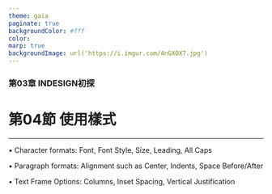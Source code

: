 ```yaml
---
theme: gaia
paginate: true
backgroundColor: #fff
color: 
marp: true
backgroundImage: url('https://i.imgur.com/4nGXOX7.jpg')
---
```

<style>
section h1 {
  color: #48011f
}
</style>

<!-- _class: lead -->

### 第03章 INDESIGN初探
# 第04節 使用樣式

---

• Character formats: Font, Font Style, Size, Leading, All Caps

• Paragraph formats: Alignment such as Center, Indents, Space Before/After

• Text Frame Options: Columns, Inset Spacing, Vertical Justification